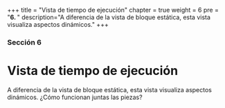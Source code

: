 +++
title = "Vista de tiempo de ejecución"
chapter = true
weight = 6
pre = "<b>6. </b>"
description="A diferencia de la vista de bloque estática, esta vista visualiza aspectos dinámicos."
+++

### Sección 6

# Vista de tiempo de ejecución

A diferencia de la vista de bloque estática, esta vista visualiza aspectos dinámicos. ¿Cómo funcionan juntas las piezas?
